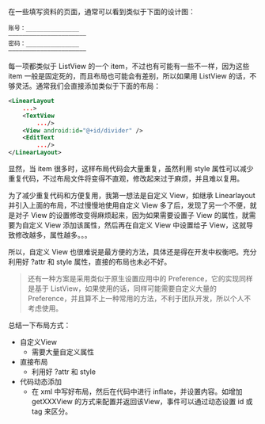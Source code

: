 在一些填写资料的页面，通常可以看到类似于下面的设计图：

```
账号：_______________
——————————————————————
密码：_______________
——————————————————————
```

每一项都类似于 ListView 的一个 item，不过也有可能有一些不一样，因为这些 item 一般是固定死的，而且布局也可能会有差别，所以如果用 ListView 的话，不够灵活。通常我们会直接添加类似于下面的布局：

```xml
<LinearLayout 
	...>
	<TextView 
		.../>
  	<View android:id="@+id/divider" />
	<EditText 
		.../>
</LinearLayout>
```

显然，当 item 很多时，这样布局代码会大量重复，虽然利用 style 属性可以减少重复代码，不过布局文件将变得不直观，修改起来过于麻烦，并且难以复用。

为了减少重复代码和方便复用，我第一想法是自定义 View，如继承 Linearlayout 并引入上面的布局，不过慢慢地使用自定义 View 多了后，发现了另一个不便，就是对子 View 的设置修改变得麻烦起来，因为如果需要设置子 View 的属性，就需要为自定义 View 添加该属性，然后再在自定义 View 中设置给子 View，这就导致修改越多，属性越多。。。

所以，自定义 View 也很难说是最方便的方法，具体还是得在开发中权衡吧。充分利用好 ?attr 和 style 属性，直接的布局也未必不好。

> 还有一种方案是采用类似于原生设置应用中的 Preference，它的实现同样是基于 ListView，如果使用的话，同样可能需要自定义大量的 Preference，并且算不上一种常用的方法，不利于团队开发，所以个人不考虑使用。

总结一下布局方式：

+ 自定义View
  + 需要大量自定义属性
+ 直接布局
  + 利用好 ?attr 和 style
+ 代码动态添加
  + 在 xml 中写好布局，然后在代码中进行 inflate，并设置内容。如增加 getXXXView 的方式来配置并返回该View，事件可以通过动态设置 id 或 tag 来区分。